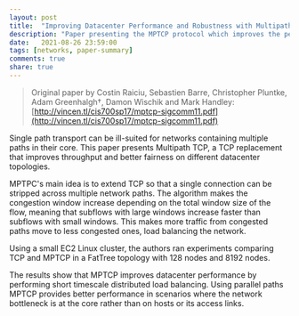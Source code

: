 ```yaml
---
layout: post
title:  "Improving Datacenter Performance and Robustness with Multipath TCP"
description: "Paper presenting the MPTCP protocol which improves the performance on datacenters, providing an alternative for single-path transport."
date:   2021-08-26 23:59:00
tags: [networks, paper-summary]
comments: true
share: true
---
```


> Original paper by Costin Raiciu, Sebastien Barre, Christopher Pluntke, Adam Greenhalgh†, Damon Wischik and Mark Handley: [http://vincen.tl/cis700sp17/mptcp-sigcomm11.pdf](http://vincen.tl/cis700sp17/mptcp-sigcomm11.pdf)

Single path transport can be ill-suited for networks containing multiple paths in their core. This paper presents Multipath TCP, a TCP replacement that improves throughput and better fairness on different datacenter topologies.

MPTPC's main idea is to extend TCP so that a single connection can be stripped across multiple network paths. The algorithm makes the congestion window increase depending on the total window size of the flow, meaning that subflows with large windows increase faster than subflows with small windows. This makes more traffic from congested paths move to less congested ones, load balancing the network.

Using a small EC2 Linux cluster, the authors ran experiments comparing TCP and MPTCP in a FatTree topology with 128 nodes and 8192 nodes. 

The results show that MPTCP improves datacenter performance by performing short timescale distributed load balancing. Using parallel paths MPTCP provides better performance in scenarios where the network bottleneck is at the core rather than on hosts or its access links.

